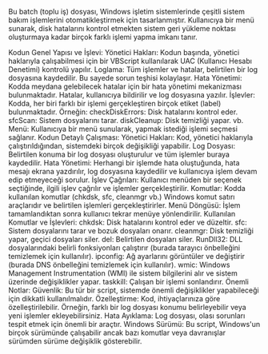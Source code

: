 Bu batch (toplu iş) dosyası, Windows işletim sistemlerinde çeşitli sistem bakım işlemlerini otomatikleştirmek için tasarlanmıştır. Kullanıcıya bir menü sunarak, disk hatalarını kontrol etmekten sistem geri yükleme noktası oluşturmaya kadar birçok farklı işlemi yapma imkanı tanır.

Kodun Genel Yapısı ve İşlevi:
Yönetici Hakları: Kodun başında, yönetici haklarıyla çalışabilmesi için bir VBScript kullanılarak UAC (Kullanıcı Hesabı Denetimi) kontrolü yapılır.
Loglama: Tüm işlemler ve hatalar, belirtilen bir log dosyasına kaydedilir. Bu sayede sorun teşhisi kolaylaşır.
Hata Yönetimi: Kodda meydana gelebilecek hatalar için bir hata yönetimi mekanizması bulunmaktadır. Hatalar, kullanıcıya bildirilir ve log dosyasına yazılır.
İşlevler: Kodda, her biri farklı bir işlemi gerçekleştiren birçok etiket (label) bulunmaktadır. Örneğin:
checkDiskErrors: Disk hatalarını kontrol eder.
sfcScan: Sistem dosyalarını tarar.
diskCleanup: Disk temizliği yapar.
vb.
Menü: Kullanıcıya bir menü sunularak, yapmak istediği işlemi seçmesi sağlanır.
Kodun Detaylı Çalışması:
Yönetici Hakları: Kod, yönetici haklarıyla çalıştırıldığından, sistemdeki birçok değişikliği yapabilir.
Log Dosyası: Belirtilen konuma bir log dosyası oluşturulur ve tüm işlemler buraya kaydedilir.
Hata Yönetimi: Herhangi bir işlemde hata oluştuğunda, hata mesajı ekrana yazdırılır, log dosyasına kaydedilir ve kullanıcıya işlem devam edip etmeyeceği sorulur.
İşlev Çağrıları: Kullanıcı menüden bir seçenek seçtiğinde, ilgili işlev çağrılır ve işlemler gerçekleştirilir.
Komutlar: Kodda kullanılan komutlar (chkdsk, sfc, cleanmgr vb.) Windows komut satırı araçlarıdır ve belirtilen işlemleri gerçekleştirirler.
Menü Döngüsü: İşlem tamamlandıktan sonra kullanıcı tekrar menüye yönlendirilir.
Kullanılan Komutlar ve İşlevleri:
chkdsk: Disk hatalarını kontrol eder ve düzeltir.
sfc: Sistem dosyalarını tarar ve bozuk dosyaları onarır.
cleanmgr: Disk temizliği yapar, geçici dosyaları siler.
del: Belirtilen dosyaları siler.
RunDll32: DLL dosyalarındaki belirli fonksiyonları çalıştırır (burada tarayıcı önbelleğini temizlemek için kullanılır).
ipconfig: Ağ ayarlarını görüntüler ve değiştirir (burada DNS önbelleğini temizlemek için kullanılır).
wmic: Windows Management Instrumentation (WMI) ile sistem bilgilerini alır ve sistem üzerinde değişiklikler yapar.
taskkill: Çalışan bir işlemi sonlandırır.
Önemli Notlar:
Güvenlik: Bu tür bir script, sistemde önemli değişiklikler yapabileceği için dikkatli kullanılmalıdır.
Özelleştirme: Kod, ihtiyaçlarınıza göre özelleştirilebilir. Örneğin, farklı bir log dosyası konumu belirleyebilir veya yeni işlemler ekleyebilirsiniz.
Hata Ayıklama: Log dosyası, olası sorunları tespit etmek için önemli bir araçtır.
Windows Sürümü: Bu script, Windows'un birçok sürümünde çalışabilir ancak bazı komutlar veya davranışlar sürümden sürüme değişiklik gösterebilir.
